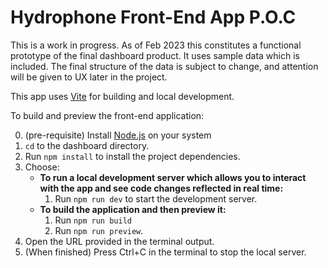 # Hydrophone Front-End App P.O.C

This is a work in progress. As of Feb 2023 this constitutes a functional prototype of the final dashboard product. It uses sample data which is included. The final structure of the data is subject to change, and attention will be given to UX later in the project.

This app uses [Vite](https://vitejs.dev/guide/) for building and local development.

To build and preview the front-end application:

0. (pre-requisite) Install [Node.js](https://nodejs.org/en/) on your system
1. `cd` to the dashboard directory.
2. Run `npm install` to install the project dependencies.
3. Choose:
    *  **To run a local development server which allows you to interact with the app and see code changes reflected in real time:**
        1. Run `npm run dev` to start the development server.
    *  **To build the application and then preview it:**
        1. Run `npm run build`
        2. Run `npm run preview`.
4. Open the URL provided in the terminal output.
5. (When finished) Press Ctrl+C in the terminal to stop the local server.
